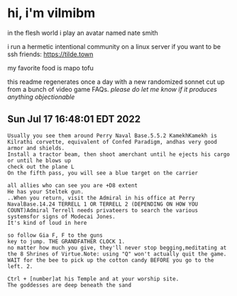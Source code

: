 # hi, i'm vilmibm

in the flesh world i play an avatar named nate smith

i run a hermetic intentional community on a linux server if you want to be ssh friends: https://tilde.town

my favorite food is mapo tofu

this readme regenerates once a day with a new randomized sonnet cut up from a bunch of video game FAQs.
_please do let me know if it produces anything objectionable_

## Sun Jul 17 16:48:01 EDT 2022

    Usually you see them around Perry Naval Base.5.5.2 KamekhKamekh is Kilrathi corvette, equivalent of Confed Paradigm, andhas very good armor and shields.
    Install a tractor beam, then shoot amerchant until he ejects his cargo or until he blows up
    check out the plane L
    On the fifth pass, you will see a blue target on the carrier
    
    all allies who can see you are +D8 extent
    He has your Steltek gun.
    ..When you return, visit the Admiral in his office at Perry NavalBase.14.24 TERRELL 1 OR TERRELL 2 (DEPENDING ON HOW YOU COUNT)Admiral Terrell needs privateers to search the various systemsfor signs of Modecai Jones.
    It's kind of loud in here
    
    so follow Gia F, F to the guns
    key to jump. THE GRANDFATHER CLOCK 1.
    no matter how much you give, they'll never stop begging,meditating at the 8 Shrines of Virtue.Note: using "Q" won't actually quit the game.
    WAIT for the bee to pick up the cotton candy BEFORE you go to the left. 2.
    
    Ctrl + [number]at his Temple and at your worship site.
    The goddesses are deep beneath the sand
